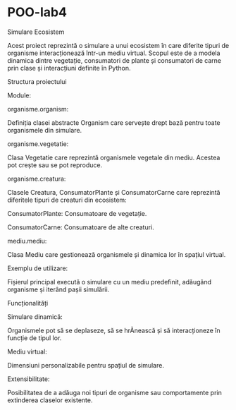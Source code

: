 # POO-lab4
Simulare Ecosistem

Acest proiect reprezintă o simulare a unui ecosistem în care diferite tipuri de organisme interacționează într-un mediu virtual. Scopul este de a modela dinamica dintre vegetație, consumatori de plante și consumatori de carne prin clase și interacțiuni definite în Python.

Structura proiectului

Module:

organisme.organism:

Definiția clasei abstracte Organism care servește drept bază pentru toate organismele din simulare.

organisme.vegetatie:

Clasa Vegetatie care reprezintă organismele vegetale din mediu. Acestea pot crește sau se pot reproduce.

organisme.creatura:

Clasele Creatura, ConsumatorPlante și ConsumatorCarne care reprezintă diferitele tipuri de creaturi din ecosistem:

ConsumatorPlante: Consumatoare de vegetație.

ConsumatorCarne: Consumatoare de alte creaturi.

mediu.mediu:

Clasa Mediu care gestionează organismele și dinamica lor în spațiul virtual.

Exemplu de utilizare:

Fișierul principal execută o simulare cu un mediu predefinit, adăugând organisme și iterând pașii simulării.

Funcționalități

Simulare dinamică:

Organismele pot să se deplaseze, să se hrĂnească și să interacționeze în funcție de tipul lor.

Mediu virtual:

Dimensiuni personalizabile pentru spațiul de simulare.

Extensibilitate:

Posibilitatea de a adăuga noi tipuri de organisme sau comportamente prin extinderea claselor existente.
